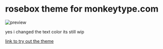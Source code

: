 # rosebox theme for monkeytype.com

![preview](https://cdn.discordapp.com/attachments/704792091955429426/772494758885982248/Screenshot_2020_11.01_1716.png)

yes i changed the text color its still wip

[link to try out the theme](https://monkeytype.com?customTheme=%23242425%2C%23a57562%2C%23a57562%2C%23505b5e%2C%23ccc2b1%2C%237e2a2a%2C%23771d1d%2C%23ca4754%2C%237e2a33)
